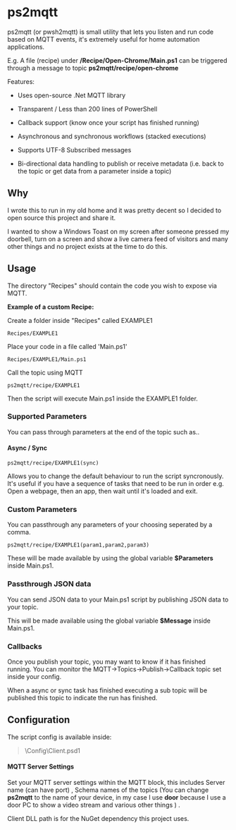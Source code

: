 
  

# ps2mqtt 

  

ps2mqtt (or pwsh2mqtt) is small utility that lets you listen and run code based on MQTT events, it's extremely useful for home automation applications.

  
 E.g. A  file (recipe) under **/Recipe/Open-Chrome/Main.ps1** can be triggered through a message to topic **ps2mqtt/recipe/open-chrome**

  

Features:

  
* Uses open-source .Net MQTT library

* Transparent / Less than 200 lines of PowerShell

* Callback support (know once your script has finished running)

* Asynchronous and synchronous workflows (stacked executions)

* Supports UTF-8 Subscribed messages

* Bi-directional data handling to publish or receive metadata (i.e. back to the topic or get data from a parameter inside a topic)

  

## Why

  
I wrote this to run in my old home and it was pretty decent so
I decided to open source this project and share it.

  
  I wanted to show a Windows Toast on my screen after someone pressed my doorbell, turn on a screen and show a live camera feed of visitors and many other things and no project exists at the time to do this.
  
  

## Usage 


The directory "Recipes" should contain the code you wish to expose via MQTT. 

**Example of a custom Recipe:**

  

Create a folder inside "Recipes" called EXAMPLE1

  

    Recipes/EXAMPLE1

  

Place your code in a file called 'Main.ps1'
  

    Recipes/EXAMPLE1/Main.ps1

  

Call the topic using MQTT

    ps2mqtt/recipe/EXAMPLE1

Then the script will execute Main.ps1 inside the EXAMPLE1 folder.

### Supported Parameters
You can pass through parameters at the end of the topic such as..

#### Async / Sync

    ps2mqtt/recipe/EXAMPLE1(sync)

Allows you to change the default behaviour to run the script syncronously. It's useful if you have a sequence of tasks that need to be run in order e.g. Open a webpage, then an app, then wait until it's loaded and exit.

### Custom Parameters

You can passthrough any parameters of your choosing seperated by a comma.

    ps2mqtt/recipe/EXAMPLE1(param1,param2,param3)

These will be made available by using the global variable **$Parameters** inside Main.ps1.

### Passthrough JSON data

You can send JSON data to your Main.ps1 script by publishing JSON data to your topic.

This will be made available using the global variable **$Message** inside Main.ps1.

###  Callbacks

Once you publish your topic, you may want to know if it has finished running. You can monitor the MQTT->Topics->Publish->Callback topic set inside your config.

When a async or sync task has finished executing a sub topic will be published this topic to indicate the run has finished. 



## Configuration

  
The script config is available inside:
> \Config\Client.psd1

  
  

#### MQTT Server Settings

Set your MQTT server settings within the MQTT block, this includes Server name (can have port) , Schema names of the topics (You can change **ps2mqtt** to the name of your device, in my case I use **door**  because I use a door PC to show a video stream and various other things ) .

  

  

Client DLL path is for the NuGet dependency this project uses.

  